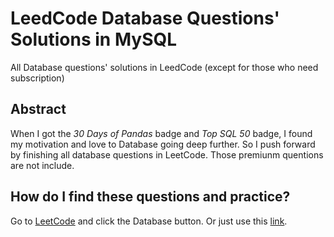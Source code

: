 # LeedCode Database Questions' Solutions in MySQL
All Database questions' solutions in LeedCode (except for those who need subscription)

## Abstract
When I got the *30 Days of Pandas* badge and *Top SQL 50* badge, I found my motivation and love to Database going deep further. So I push forward by finishing all database questions in LeetCode. Those premiunm quentions are not include.

## How do I find these questions and practice?
Go to [LeetCode](https://leetcode.com/) and click the Database button. Or just use this [link](https://leetcode.com/problemset/database/).

